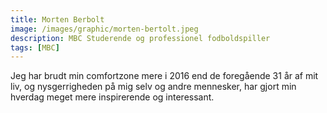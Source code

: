```yaml
---
title: Morten Berbolt
image: /images/graphic/morten-bertolt.jpeg
description: MBC Studerende og professionel fodboldspiller
tags: [MBC]
---
```


Jeg har brudt min comfortzone mere i 2016 end de foregående 31 år af mit liv, og nysgerrigheden på mig
selv og andre mennesker, har gjort min hverdag meget mere inspirerende og interessant.